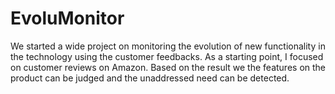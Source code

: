 # EvoluMonitor
We started a wide project on monitoring the evolution of new functionality in the technology using the customer feedbacks. As a starting point, I focused on customer reviews on Amazon. Based on the result we the features on the product can be judged and the unaddressed need can be detected.
